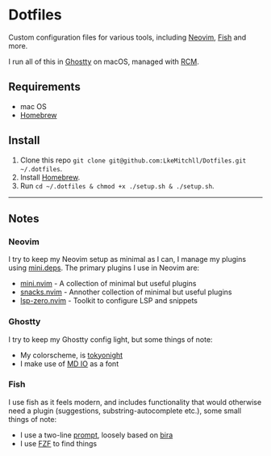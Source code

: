 # Dotfiles

Custom configuration files for various tools, including [Neovim], [Fish] and more.

I run all of this in [Ghostty] on macOS, managed with [RCM].

## Requirements

- mac OS
- [Homebrew]

[Neovim]: https://neovim.io
[Fish]: https://fishshell.com
[Ghostty]: https://ghostty.org
[Homebrew]: https://brew.sh
[RCM]: https://github.com/thoughtbot/rcm

## Install

1. Clone this repo `git clone git@github.com:LkeMitchll/Dotfiles.git ~/.dotfiles`.
2. Install [Homebrew].
3. Run `cd ~/.dotfiles & chmod +x ./setup.sh & ./setup.sh`.

---

## Notes

### Neovim

I try to keep my Neovim setup as minimal as I can, I manage my plugins using
[mini.deps]. The primary plugins I use in Neovim are:

- [mini.nvim] - A collection of minimal but useful plugins
- [snacks.nvim] - Annother collection of minimal but useful plugins
- [lsp-zero.nvim] - Toolkit to configure LSP and snippets

[mini.deps]: https://github.com/echasnovski/mini.nvim/blob/main/readmes/mini-deps.md
[lsp-zero.nvim]: https://github.com/VonHeikemen/lsp-zero.nvim
[mini.nvim]: https://github.com/echasnovski/mini.nvim
[snacks.nvim]: https://github.com/folke/snacks.nvim

### Ghostty

I try to keep my Ghostty config light, but some things of note:

- My colorscheme, is [tokyonight]
- I make use of [MD IO] as a font

[tokyonight]: https://github.com/folke/tokyonight.nvim/tree/main/extras
[MD IO]: https://io.mass-driver.com

### Fish

I use fish as it feels modern, and includes functionality that would otherwise
need a plugin (suggestions, substring-autocomplete etc.), some small things of
note:

- I use a two-line [prompt], loosely based on [bira]
- I use [FZF] to find things

[prompt]: https://github.com/LkeMitchll/Dotfiles/blob/main/config/fish/functions/fish_prompt.fish
[bira]: https://github.com/ohmyzsh/ohmyzsh/wiki/Themes#bira
[FZF]: https://github.com/junegunn/fzf
